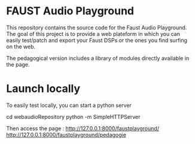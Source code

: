 FAUST Audio Playground
======================

This repository contains the source code for the Faust Audio Playground.
The goal of this project is to provide a web plateform in which you can easily test/patch 
and export your Faust DSPs or the ones you find surfing on the web.

The pedagogical version includes a library of modules directly available in the page.

Launch locally
==============

To easily test locally, you can start a python server

cd webaudioRepository
python -m SimpleHTTPServer

Then access the page : 
http://127.0.0.1:8000/faustplayground/
http://127.0.0.1:8000/faustplayground/pedagogie